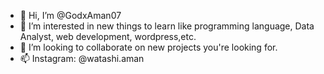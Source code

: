 - 👋 Hi, I’m @GodxAman07
- 👀 I’m interested in new things to learn like programming language, Data Analyst, web development, wordpress,etc.
- 💞️ I’m looking to collaborate on new projects you're looking for.
- 📫 Instagram: @watashi.aman

<!---
GodxAman07/GodxAman07 is a ✨ special ✨ repository because its `README.md` (this file) appears on your GitHub profile.
You can click the Preview link to take a look at your changes.
--->
